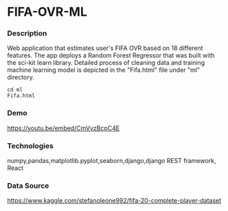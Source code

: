 # FIFA-OVR-ML 

### Description
Web application that estimates user's FIFA OVR based on 18 different features.
The app deploys a Random Forest Regressor that was built with the sci-kit learn library.
Detailed process of cleaning data and training machine learning model is depicted in the "Fifa.html" file
under "ml" directory.

```
cd ml
Fifa.html
```
### Demo
https://youtu.be/embed/CmVvzBcpC4E

### Technologies
numpy,pandas,matplotlib.pyplot,seaborn,django,django REST framework, React

### Data Source
https://www.kaggle.com/stefanoleone992/fifa-20-complete-player-dataset

